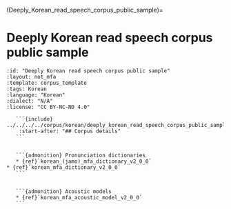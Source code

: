 
(Deeply_Korean_read_speech_corpus_public_sample)=
# Deeply Korean read speech corpus public sample

``````{corpus} Deeply Korean read speech corpus public sample
:id: "Deeply Korean read speech corpus public sample"
:layout: not_mfa
:template: corpus_template
:tags: Korean
:language: "Korean"
:dialect: "N/A"
:license: "CC BY-NC-ND 4.0"

   ```{include} ../../../../corpus/korean/deeply_korean_read_speech_corpus_public_sample/README.md
    :start-after: "## Corpus details"
   ```


   ```{admonition} Pronunciation dictionaries
   * {ref}`korean_(jamo)_mfa_dictionary_v2_0_0`
* {ref}`korean_mfa_dictionary_v2_0_0`
   ```


   ```{admonition} Acoustic models
   * {ref}`korean_mfa_acoustic_model_v2_0_0`
   ```
``````
